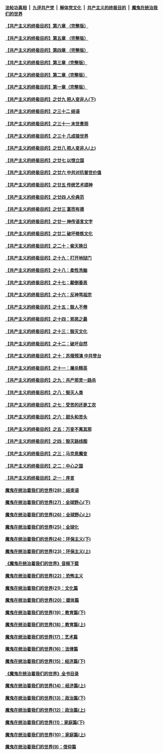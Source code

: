 ####  [法轮功真相](../../../../basic/blob/master/README.md?t=04211601) &nbsp;|&nbsp; [九评共产党](../../../../9ping.md/blob/master/README.md?t=04211601) &nbsp;|&nbsp; [解体党文化](../../../../jtdwh.md/blob/master/README.md?t=04211601)  &nbsp;|&nbsp; [共产主义的终极目的](../../../../gczydzjmd.md/blob/master/README.md?t=04211601) &nbsp;|&nbsp; [魔鬼在统治我们的世界](../../../../mgztzwmdsj.md/blob/master/README.md?t=04211601) 

#### [【共产主义的终极目的】第六章 （完整版）](../pages/nsc422/n11428913.md?t=04211601) 

#### [【共产主义的终极目的】第五章 （完整版）](../pages/nsc422/n11428912.md?t=04211601) 

#### [【共产主义的终极目的】第四章 （完整版）](../pages/nsc422/n11428907.md?t=04211601) 

#### [【共产主义的终极目的】第三章（完整版）](../pages/nsc422/n11428848.md?t=04211601) 

#### [【共产主义的终极目的】第二章（完整版）](../pages/nsc422/n11428831.md?t=04211601) 

#### [【共产主义的终极目的】第一章（完整版）](../pages/nsc422/n11417651.md?t=04211601) 

#### [【共产主义的终极目的】之廿九 把人变非人(下)](../pages/nsc422/n11344140.md?t=04211601) 

#### [【共产主义的终极目的】之三十二 结语](../pages/nsc422/n11360535.md?t=04211601) 

#### [【共产主义的终极目的】之三十一 末世景观](../pages/nsc422/n11351129.md?t=04211601) 

#### [【共产主义的终极目的】之三十 几成狼世界](../pages/nsc422/n11348280.md?t=04211601) 

#### [【共产主义的终极目的】之廿八 把人变非人(上)](../pages/nsc422/n11340492.md?t=04211601) 

#### [【共产主义的终极目的】之廿七 以恨立国](../pages/nsc422/n11336944.md?t=04211601) 

#### [【共产主义的终极目的】之廿六 中共对抗普世价值](../pages/nsc422/n11324785.md?t=04211601) 

#### [【共产主义的终极目的】之廿五 传统艺术颂神](../pages/nsc422/n11296396.md?t=04211601) 

#### [【共产主义的终极目的】之廿四 人伦典范](../pages/nsc422/n11296397.md?t=04211601) 

#### [【共产主义的终极目的】之廿三 富而有德](../pages/nsc422/n11283598.md?t=04211601) 

#### [【共产主义的终极目的】之廿一 神传语言文字](../pages/nsc422/n11263265.md?t=04211601) 

#### [【共产主义的终极目的】之廿二 破坏修炼文化](../pages/nsc422/n11245728.md?t=04211601) 

#### [【共产主义的终极目的】之二十：偷天换日](../pages/nsc422/n11238846.md?t=04211601) 

#### [【共产主义的终极目的】之十九：打开地狱门](../pages/nsc422/n11206376.md?t=04211601) 

#### [【共产主义的终极目的】之十八：柔性洗脑](../pages/nsc422/n11199994.md?t=04211601) 

#### [【共产主义的终极目的】之十七：颠倒善恶](../pages/nsc422/n11179782.md?t=04211601) 

#### [【共产主义的终极目的】之十六：反神骂祖宗](../pages/nsc422/n11166798.md?t=04211601) 

#### [【共产主义的终极目的】之十五：毁人不倦](../pages/nsc422/n11166792.md?t=04211601) 

#### [【共产主义的终极目的】之十四：邪恶之最](../pages/nsc422/n11150249.md?t=04211601) 

#### [【共产主义的终极目的】之十三：毁灭文化](../pages/nsc422/n11135227.md?t=04211601) 

#### [【共产主义的终极目的】之十二：破坏自然](../pages/nsc422/n11135214.md?t=04211601) 

#### [【共产主义的终极目的】之十：苏俄预演 中共登台](../pages/nsc422/n11118424.md?t=04211601) 

#### [【共产主义的终极目的】之十一：屠杀精英](../pages/nsc422/n11118442.md?t=04211601) 

#### [【共产主义的终极目的】之九：共产邪灵一路杀](../pages/nsc422/n11114139.md?t=04211601) 

#### [【共产主义的终极目的】之八：毁灭人类](../pages/nsc422/n11108503.md?t=04211601) 

#### [【共产主义的终极目的】之七：受苦的还是工农](../pages/nsc422/n11101809.md?t=04211601) 

#### [【共产主义的终极目的】之六：甜头和苦头](../pages/nsc422/n11096971.md?t=04211601) 

#### [【共产主义的终极目的】之五：万变不离其邪](../pages/nsc422/n11091285.md?t=04211601) 

#### [【共产主义的终极目的】之四：毁灭路线图](../pages/nsc422/n11086284.md?t=04211601) 

#### [【共产主义的终极目的】之三：马克思魔变](../pages/nsc422/n11061941.md?t=04211601) 

#### [【共产主义的终极目的】之二：中心之国](../pages/nsc422/n11047728.md?t=04211601) 

#### [【共产主义的终极目的】之一：序言](../pages/nsc422/n11086077.md?t=04211601) 

#### [魔鬼在统治着我们的世界(28)：结束语](../pages/nsc422/n10936246.md?t=04211601) 

#### [魔鬼在统治着我们的世界(27)：全球野心(下)](../pages/nsc422/n10928319.md?t=04211601) 

#### [魔鬼在统治着我们的世界(26)：全球野心(上)](../pages/nsc422/n10900318.md?t=04211601) 

#### [魔鬼在统治着我们的世界(25)：全球化](../pages/nsc422/n10788205.md?t=04211601) 

#### [魔鬼在统治着我们的世界(24)：环保主义(下)](../pages/nsc422/n10695307.md?t=04211601) 

#### [魔鬼在统治着我们的世界(23)：环保主义(上)](../pages/nsc422/n10688613.md?t=04211601) 

#### [《魔鬼在统治着我们的世界》音频下载](../pages/nsc422/n10635553.md?t=04211601) 

#### [魔鬼在统治着我们的世界(22)：恐怖主义](../pages/nsc422/n10614727.md?t=04211601) 

#### [魔鬼在统治着我们的世界(21)：文化篇](../pages/nsc422/n10597706.md?t=04211601) 

#### [魔鬼在统治着我们的世界(20)：媒体篇](../pages/nsc422/n10586579.md?t=04211601) 

#### [魔鬼在统治着我们的世界(19)：教育篇(下)](../pages/nsc422/n10564808.md?t=04211601) 

#### [魔鬼在统治着我们的世界(18)：教育篇(上)](../pages/nsc422/n10526970.md?t=04211601) 

#### [魔鬼在统治着我们的世界(17)：艺术篇](../pages/nsc422/n10499093.md?t=04211601) 

#### [魔鬼在统治着我们的世界(16)：法律篇](../pages/nsc422/n10485969.md?t=04211601) 

#### [魔鬼在统治着我们的世界(15)：经济篇(下)](../pages/nsc422/n10469975.md?t=04211601) 

#### [《魔鬼在统治着我们的世界》全书目录](../pages/nsc422/n10464261.md?t=04211601) 

#### [魔鬼在统治着我们的世界(14)：经济篇(上)](../pages/nsc422/n10457370.md?t=04211601) 

#### [魔鬼在统治着我们的世界(13)：政治篇(下)](../pages/nsc422/n10448270.md?t=04211601) 

#### [魔鬼在统治着我们的世界(12)：政治篇(上)](../pages/nsc422/n10444576.md?t=04211601) 

#### [魔鬼在统治着我们的世界(11)：家庭篇(下)](../pages/nsc422/n10440961.md?t=04211601) 

#### [魔鬼在统治着我们的世界(10)：家庭篇(上)](../pages/nsc422/n10435448.md?t=04211601) 

#### [魔鬼在统治着我们的世界(9)：信仰篇](../pages/nsc422/n10432159.md?t=04211601) 

